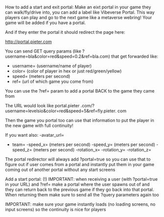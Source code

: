 How to add a start and exit portal:
Make an eixt portal in your game they can walk/fly/drive into, you can add a label like Vibeverse Portal. This way players can play and go to the next game like a metaverse webring! Your game will be added if you have a portal.

And if they enter the portal it should redirect the page here:

http://portal.pieter.com

You can send GET query params (like ?username=bla&color=red&speed=0.2&ref=bla.com) that get forwarded like:

- username= (username/name of player)
- color= (color of player in hex or just red/green/yellow)
- speed= (meters per second)
- ref= (url of which game you come from)

You can use the ?ref= param to add a portal BACK to the game they came from

The URL would look like portal.pieter .com/?username=levelsio&color=red&speed=5&ref=fly.pieter. com

Then the game you portal too can use that information to put the player in the new game with full continuity!

If you want also:
-avatar_url=

- team=
  -speed_x= (meters per second)
  -speed_y= (meters per second)
  -speed_z= (meters per second)
  -rotation_x=
  -rotation_y=
  -rotation_z=

The portal redirector will always add ?portal=true so you can use that to figure out if user comes from a portal and instantly put them in your game coming out of another portal without any start screens

Add a start portal:
(!) IMPORTANT: when receiving a user (with ?portal=true in your URL) and ?ref= make a portal where the user spawns out of and they can return back to the previous game if they go back into that portal. When returning them make sure to send all the ?query parameters again too

IMPORTANT: make sure your game instantly loads (no loading screens, no input screens) so the continuity is nice for players
